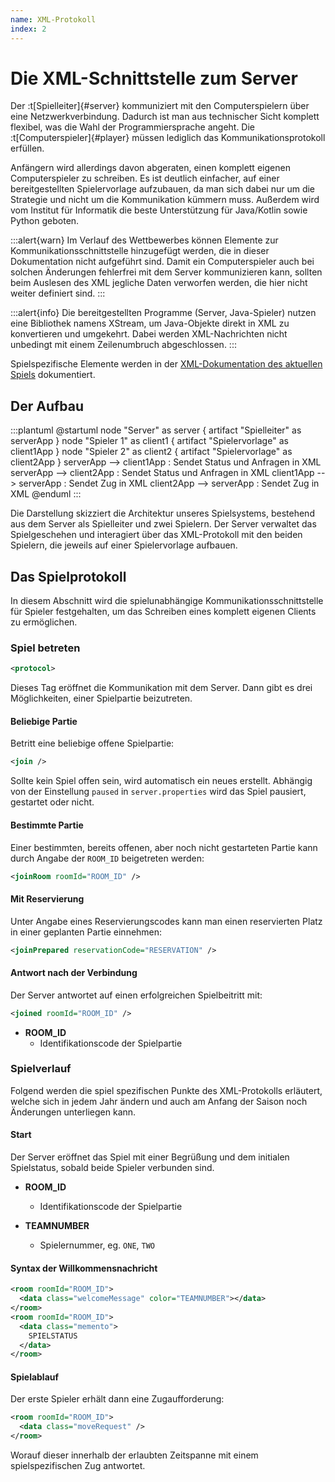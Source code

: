 ```yaml
---
name: XML-Protokoll
index: 2
---
```


# Die XML-Schnittstelle zum Server

Der :t[Spielleiter]{#server} kommuniziert mit den Computerspielern über eine Netzwerkverbindung.
Dadurch ist man aus technischer Sicht komplett flexibel, was die Wahl der Programmiersprache angeht.
Die :t[Computerspieler]{#player} müssen lediglich das Kommunikationsprotokoll erfüllen.

Anfängern wird allerdings davon abgeraten, einen komplett eigenen Computerspieler zu schreiben.
Es ist deutlich einfacher, auf einer bereitgestellten Spielervorlage aufzubauen,
da man sich dabei nur um die Strategie und nicht um die Kommunikation kümmern muss.
Außerdem wird vom Institut für Informatik die beste Unterstützung für Java/Kotlin sowie Python geboten.

:::alert{warn}
Im Verlauf des Wettbewerbes können Elemente zur Kommunikationsschnittstelle hinzugefügt werden,
die in dieser Dokumentation nicht aufgeführt sind.
Damit ein Computerspieler auch bei solchen Änderungen fehlerfrei mit dem Server kommunizieren kann,
sollten beim Auslesen des XML jegliche Daten verworfen werden,
die hier nicht weiter definiert sind.
:::

:::alert{info}
Die bereitgestellten Programme
(Server, Java-Spieler) nutzen eine Bibliothek namens XStream,
um Java-Objekte direkt in XML zu konvertieren und umgekehrt.
Dabei werden XML-Nachrichten nicht unbedingt mit einem Zeilenumbruch abgeschlossen.
:::

Spielspezifische Elemente werden in der [XML-Dokumentation des aktuellen Spiels](/@/xml) dokumentiert.

## Der Aufbau

:::plantuml
@startuml
node "Server" as server {
    artifact "Spielleiter" as serverApp
}
node "Spieler 1" as client1 {
    artifact "Spielervorlage" as client1App
}
node "Spieler 2" as client2 {
    artifact "Spielervorlage" as client2App
}
serverApp --> client1App : Sendet Status und Anfragen in XML
serverApp --> client2App : Sendet Status und Anfragen in XML
client1App --> serverApp : Sendet Zug in XML
client2App --> serverApp : Sendet Zug in XML
@enduml
:::

Die Darstellung skizziert die Architektur unseres Spielsystems,
bestehend aus dem Server als Spielleiter und zwei Spielern.
Der Server verwaltet das Spielgeschehen
und interagiert über das XML-Protokoll mit den beiden Spielern,
die jeweils auf einer Spielervorlage aufbauen.

## Das Spielprotokoll

In diesem Abschnitt wird die spielunabhängige Kommunikationsschnittstelle für Spieler festgehalten,
um das Schreiben eines komplett eigenen Clients zu ermöglichen.

### Spiel betreten

```xml
<protocol>
```

Dieses Tag eröffnet die Kommunikation mit dem Server. Dann gibt es drei Möglichkeiten, einer Spielpartie beizutreten.

#### Beliebige Partie

Betritt eine beliebige offene Spielpartie:

```xml
<join />
```

Sollte kein Spiel offen sein, wird automatisch ein neues erstellt. Abhängig von der Einstellung `paused` in `server.properties` wird das Spiel pausiert, gestartet oder nicht.

#### Bestimmte Partie

Einer bestimmten, bereits offenen, aber noch nicht gestarteten Partie kann durch Angabe der `ROOM_ID` beigetreten werden:

```xml
<joinRoom roomId="ROOM_ID" />
```

#### Mit Reservierung

Unter Angabe eines Reservierungscodes kann man einen reservierten Platz in einer geplanten Partie einnehmen:

```xml
<joinPrepared reservationCode="RESERVATION" />
```

#### Antwort nach der Verbindung

Der Server antwortet auf einen erfolgreichen Spielbeitritt mit:

```xml
<joined roomId="ROOM_ID" />
```

- **ROOM_ID**
  - Identifikationscode der Spielpartie

### Spielverlauf
Folgend werden die spiel spezifischen Punkte des XML-Protokolls erläutert, welche sich in jedem Jahr ändern und auch am Anfang der Saison noch Änderungen unterliegen kann.
#### Start

Der Server eröffnet das Spiel mit einer Begrüßung und dem initialen Spielstatus, sobald beide Spieler verbunden sind.

- **ROOM_ID**
  - Identifikationscode der Spielpartie

- **TEAMNUMBER**
  - Spielernummer, eg. `ONE`, `TWO`

#### Syntax der Willkommensnachricht


```xml
<room roomId="ROOM_ID">
  <data class="welcomeMessage" color="TEAMNUMBER"></data>
</room>
<room roomId="ROOM_ID">
  <data class="memento">
    SPIELSTATUS
  </data>
</room>
```

#### Spielablauf

Der erste Spieler erhält dann eine Zugaufforderung:

```xml
<room roomId="ROOM_ID">
  <data class="moveRequest" />
</room>
```

Worauf dieser innerhalb der erlaubten Zeitspanne mit einem spielspezifischen Zug antwortet.

